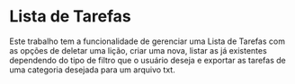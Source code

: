 # Lista de Tarefas
Este trabalho tem a funcionalidade de gerenciar uma Lista de Tarefas com as opções de deletar uma lição, criar uma nova, listar as já existentes dependendo do tipo de filtro que o usuário deseja e exportar as tarefas de uma categoria desejada para um arquivo txt.